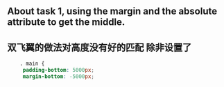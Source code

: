 ## About task 1, using the margin and the absolute attribute to get the middle.

## 双飞翼的做法对高度没有好的匹配 除非设置了
```css
    . main {
     padding-bottom: 5000px;
     margin-bottom: -5000px;
```
